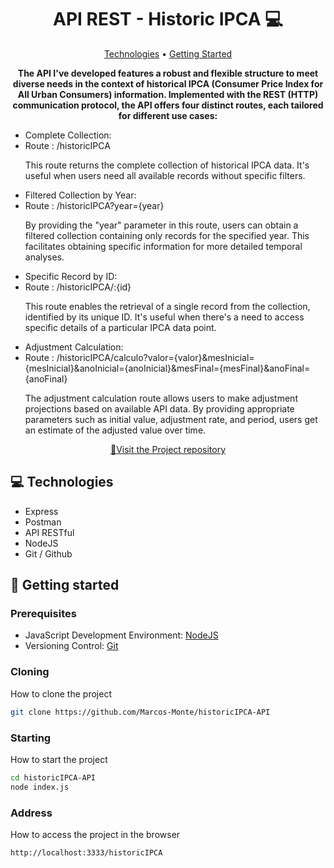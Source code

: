 <h1 align="center" style="font-weight: bold;">API REST - Historic IPCA 💻</h1>

<p align="center">
 <a href="#tech">Technologies</a> • 
 <a href="#started">Getting Started</a>
</p>

<p align="center">
    <b>The API I've developed features a robust and flexible structure to meet diverse needs in the context of historical IPCA (Consumer Price Index for All Urban Consumers) information. Implemented with the REST (HTTP) communication protocol, the API offers four distinct routes, each tailored for different use cases:</b>
</p>

- Complete Collection: 
- Route : /historicIPCA<p align="start">This route returns the complete collection of historical IPCA data. It's useful when users need all available records without specific filters.</b>
</p>

- Filtered Collection by Year: 
- Route : /historicIPCA?year={year}<p align="start">By providing the "year" parameter in this route, users can obtain a filtered collection containing only records for the specified year. This facilitates obtaining specific information for more detailed temporal analyses.</b>
</p>

- Specific Record by ID: 
- Route : /historicIPCA/:{id}<p align="start">This route enables the retrieval of a single record from the collection, identified by its unique ID. It's useful when there's a need to access specific details of a particular IPCA data point.</b>
</p>

- Adjustment Calculation: 
- Route : /historicIPCA/calculo?valor={valor}&mesInicial={mesInicial}&anoInicial={anoInicial}&mesFinal={mesFinal}&anoFinal={anoFinal}<p align="start">The adjustment calculation route allows users to make adjustment projections based on available API data. By providing appropriate parameters such as initial value, adjustment rate, and period, users get an estimate of the adjusted value over time.</b>
</p>

<p align="center">
     <a href="https://github.com/Marcos-Monte/historicIPCA-API">📱Visit the Project repository</a>
</p>

<h2 id="tech">💻 Technologies</h2>

- Express
- Postman
- API RESTful
- NodeJS
- Git / Github


<h2 id="started">🚀 Getting started</h2>


<h3>Prerequisites</h3>

- JavaScript Development Environment: [NodeJS](https://nodejs.org/en)
- Versioning Control: [Git](https://git-scm.com/)

<h3>Cloning</h3>

How to clone the project

```bash
git clone https://github.com/Marcos-Monte/historicIPCA-API
```

<h3>Starting</h3>

How to start the project

```bash
cd historicIPCA-API
node index.js
```
<h3>Address</h3>

How to access the project in the browser

```bash
http://localhost:3333/historicIPCA
```